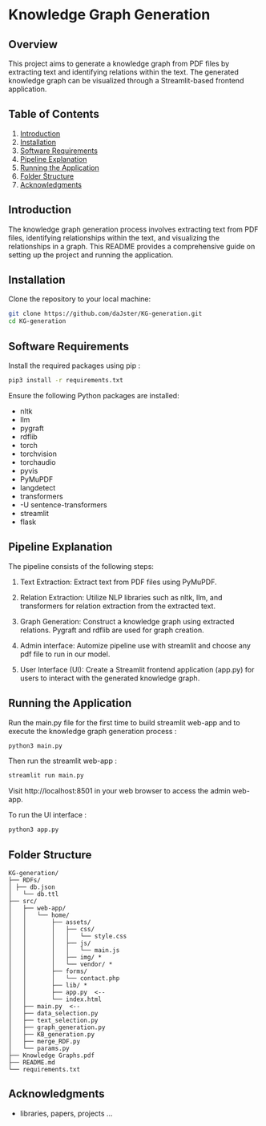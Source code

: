# Knowledge Graph Generation

## Overview

This project aims to generate a knowledge graph from PDF files by extracting text and identifying relations within the text. The generated knowledge graph can be visualized through a Streamlit-based frontend application.

## Table of Contents

1. [Introduction](#introduction)
2. [Installation](#installation)
3. [Software Requirements](#software-requirements)
4. [Pipeline Explanation](#pipeline-explanation)
5. [Running the Application](#running-the-application)
6. [Folder Structure](#folder-structure)
7. [Acknowledgments](#acknowledgments)

## Introduction

The knowledge graph generation process involves extracting text from PDF files, identifying relationships within the text, and visualizing the relationships in a graph. This README provides a comprehensive guide on setting up the project and running the application.

## Installation

Clone the repository to your local machine:

```bash
git clone https://github.com/daJster/KG-generation.git
cd KG-generation
```

## Software Requirements
Install the required packages using pip :
```bash
pip3 install -r requirements.txt
```

Ensure the following Python packages are installed:

- nltk
- llm
- pygraft
- rdflib
- torch
- torchvision
- torchaudio
- pyvis
- PyMuPDF
- langdetect
- transformers
- -U sentence-transformers
- streamlit
- flask

## Pipeline Explanation

The pipeline consists of the following steps:

1) Text Extraction: Extract text from PDF files using PyMuPDF.

2) Relation Extraction: Utilize NLP libraries such as nltk, llm, and transformers for relation extraction from the extracted text.

3) Graph Generation: Construct a knowledge graph using extracted relations. Pygraft and rdflib are used for graph creation.

4) Admin interface: Automize pipeline use with streamlit and choose any pdf file to run in our model.

5) User Interface (UI): Create a Streamlit frontend application (app.py) for users to interact with the generated knowledge graph.


## Running the Application
Run the main.py file for the first time to build streamlit web-app and to execute the knowledge graph generation process :

```bash
python3 main.py
```

Then run the streamlit web-app :

```bash
streamlit run main.py
```

Visit http://localhost:8501 in your web browser to access the admin web-app.

To run the UI interface :

```bash
python3 app.py
```

## Folder Structure
```
KG-generation/  
├── RDFs/  
│ ├── db.json  
│   └── db.ttl  
├── src/  
│   ├── web-app/  
│   │   └── home/  
│   │       ├── assets/  
│   │       │   ├── css/  
│   │       │   │   └── style.css  
│   │       │   ├── js/  
│   │       │   │   └── main.js  
│   │       │   ├── img/ *  
│   │       │   └── vendor/ *  
│   │       ├── forms/  
│   │       │   └── contact.php  
│   │       ├── lib/ *  
│   │       ├── app.py  <--
│   │       └── index.html  
│   ├── main.py  <--
│   ├── data_selection.py  
│   ├── text_selection.py  
│   ├── graph_generation.py  
│   ├── KB_generation.py  
│   ├── merge_RDF.py    
│   └── params.py  
├── Knowledge Graphs.pdf  
├── README.md  
└── requirements.txt  
```

## Acknowledgments
- libraries, papers, projects ...


